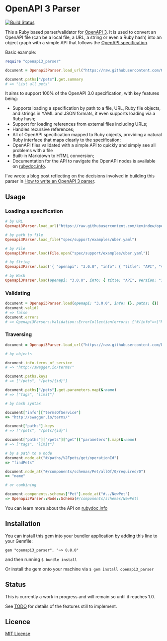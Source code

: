 # OpenAPI 3 Parser


[![Build Status](https://travis-ci.org/kevindew/openapi3_parser.svg?branch=master)](https://travis-ci.org/kevindew/openapi3_parser)

This a Ruby based parser/validator for [OpenAPI 3][openapi-3]. It is used to
convert an OpenAPI file (can be a local file, a URL, a string or even a Ruby
hash) into an object graph with a simple API that follows the [OpenAPI
specification][openapi-3-spec].

Basic example:

```ruby
require "openapi3_parser"

document = Openapi3Parser.load_url("https://raw.githubusercontent.com/OAI/OpenAPI-Specification/master/examples/v3.0/petstore.yaml")

document.paths["/pets"].get.summary
# => "List all pets"
```

It aims to support 100% of the OpenAPI 3.0 specification, with key features
being:

- Supports loading a specification by path to a file, URL, Ruby file objects,
  and strings in YAML and JSON formats, it even supports loading via a Ruby hash;
- Support for loading references from external files including URLs;
- Handles recursive references;
- All of OpenAPI specification mapped to Ruby objects, providing a natural
  Ruby interface that maps clearly to the specification;
- OpenAPI files validated with a simple API to quickly and simply see all
  problems with a file
- Built-in Markdown to HTML conversion;
- Documentation for the API to navigate the OpenAPI nodes is available on
  [rubydoc.info][docs].

I've wrote a blog post reflecting on the decisions involved in building this
parser in [How to write an OpenAPI 3 parser][blog].

[openapi-3]: https://github.com/OAI/OpenAPI-Specification
[openapi-3-spec]: https://github.com/OAI/OpenAPI-Specification/blob/master/versions/3.0.2.md#specification
[docs]: http://www.rubydoc.info/github/kevindew/openapi3_parser/Openapi3Parser/Node/Openapi
[blog]: https://kevindew.me/post/188611423231/how-to-write-an-openapi-3-parser

## Usage

### Loading a specification

```ruby
# by URL
Openapi3Parser.load_url("https://raw.githubusercontent.com/kevindew/openapi3_parser/master/spec/support/examples/petstore-expanded.yaml")

# by path to file
Openapi3Parser.load_file("spec/support/examples/uber.yaml")

# by File
Openapi3Parser.load(File.open("spec/support/examples/uber.yaml"))

# by String
Openapi3Parser.load('{ "openapi": "3.0.0", "info": { "title": "API", "version": "1.0.0" }, "paths": {}  }')

# by Hash
Openapi3Parser.load(openapi: "3.0.0", info: { title: "API", version: "1.0.0" }, paths: {})

```

### Validating

```ruby
document = Openapi3Parser.load(openapi: "3.0.0", info: {}, paths: {})
document.valid?
# => false
document.errors
# => Openapi3Parser::Validation::ErrorCollection(errors: {"#/info"=>["Missing required fields: title and version"]})
```

### Traversing

```ruby
document = Openapi3Parser.load_url("https://raw.githubusercontent.com/kevindew/openapi3_parser/master/spec/support/examples/petstore-expanded.yaml")

# by objects

document.info.terms_of_service
# => "http://swagger.io/terms/"

document.paths.keys
# => ["/pets", "/pets/{id}"]

document.paths["/pets"].get.parameters.map(&:name)
# => ["tags", "limit"]

# by hash syntax

document["info"]["termsOfService"]
=> "http://swagger.io/terms/"

document["paths"].keys
# => ["/pets", "/pets/{id}"]

document["paths"]["/pets"]["get"]["parameters"].map(&:name)
# => ["tags", "limit"]

# by a path to a node
document.node_at("#/paths/%2Fpets/get/operationId")
=> "findPets"

document.node_at("#/components/schemas/Pet/allOf/0/required/0")
=> "name"

# or combining

document.components.schemas["Pet"].node_at("#../NewPet")
=> Openapi3Parser::Node::Schema(#/components/schemas/NewPet)
```

You can learn more about the API on [rubydoc.info][docs]

## Installation

You can install this gem into your bundler application by adding this line to
your Gemfile:

```
gem "openapi3_parser", "~> 0.8.0"
```

and then running `$ bundle install`

Or install the gem onto your machine via `$ gem install openapi3_parser`

## Status

This is currently a work in progress and will remain so until it reaches 1.0.

See [TODO](TODO.md) for details of the features still to implement.

## Licence

[MIT License](LICENCE)
